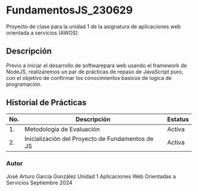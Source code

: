 # FundamentosJS_230629
Proyecto de clase para la unidad 1 de la asignatura de aplicaciones web orientada a servicios (AWOS)

## Descripción 

Previo a iniciar el desarrollo de softwarepara web usando el framework de NodeJS, realizaremos un par de prácticas de repaso de JavaScript puro, con el objetivo de confirmar los conocimientos basicos de logica de programación.

## Historial de Prácticas 

|No.|Descripción|Estatus|
|--|--|--|
|1.|Metodología de Evaluación|Activa|
|2.|Inicialización del Proyecto de Fundamentos de JS|Activa|


### Autor 
José Arturo García González 
Unidad 1 
Aplicaciones Web Orientadas a Servicios
Septiembre 2024
